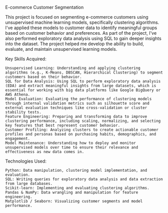 E-commerce Customer Segmentation

This project is focused on segmenting e-commerce customers using unsupervised machine learning models, specifically clustering algorithms. I've applied these models to customer data to identify meaningful groups based on customer behavior and preferences. As part of the project, I've also performed exploratory data analysis using SQL to gain deeper insights into the dataset. The project helped me develop the ability to build, evaluate, and maintain unsupervised learning models.
 
Key Skills Acquired:

    Unsupervised Learning: Understanding and applying clustering algorithms (e.g., K-Means, DBSCAN, Hierarchical Clustering) to segment customers based on their behavior.
    SQL for Data Analysis: Using SQL to perform exploratory data analysis (EDA) and extract meaningful insights from large datasets, which is essential for working with big data platforms like Google BigQuery or AWS Athena.
    Model Evaluation: Evaluating the performance of clustering models through internal validation metrics such as silhouette score and external evaluation techniques like cross-validation or cluster stability tests.
    Feature Engineering: Preparing and transforming data to improve clustering performance, including scaling, normalizing, and selecting key features that best represent customer behavior.
    Customer Profiling: Analyzing clusters to create actionable customer profiles and personas based on purchasing habits, demographics, and engagement.
    Model Maintenance: Understanding how to deploy and monitor unsupervised models over time to ensure their relevance and effectiveness as new data comes in.

Technologies Used:

    Python: Data manipulation, clustering model implementation, and evaluation.
    SQL: Writing queries for exploratory data analysis and data extraction from large databases.
    Scikit-learn: Implementing and evaluating clustering algorithms.
    Pandas & NumPy: Data wrangling and manipulation for feature engineering.
    Matplotlib / Seaborn: Visualizing customer segments and model performance.
